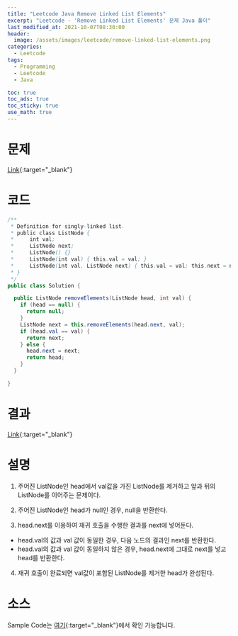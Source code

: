 ```yaml
---
title: "Leetcode Java Remove Linked List Elements"
excerpt: "Leetcode - 'Remove Linked List Elements' 문제 Java 풀이"
last_modified_at: 2021-10-07T08:30:00
header:
  image: /assets/images/leetcode/remove-linked-list-elements.png
categories:
  - Leetcode
tags:
  - Programming
  - Leetcode
  - Java

toc: true
toc_ads: true
toc_sticky: true
use_math: true
---
```

# 문제
[Link](https://leetcode.com/problems/remove-linked-list-elements/){:target="_blank"}

# 코드
```java
/**
 * Definition for singly-linked list.
 * public class ListNode {
 *     int val;
 *     ListNode next;
 *     ListNode() {}
 *     ListNode(int val) { this.val = val; }
 *     ListNode(int val, ListNode next) { this.val = val; this.next = next; }
 * }
 */
public class Solution {

  public ListNode removeElements(ListNode head, int val) {
    if (head == null) {
      return null;
    }
    ListNode next = this.removeElements(head.next, val);
    if (head.val == val) {
      return next;
    } else {
      head.next = next;
      return head;
    }
  }

}
```

# 결과
[Link](https://leetcode.com/submissions/detail/567033188/){:target="_blank"}

# 설명
1. 주어진 ListNode인 head에서 val값을 가진 ListNode를 제거하고 앞과 뒤의 ListNode를 이어주는 문제이다.

2. 주어진 ListNode인 head가 null인 경우, null을 반환한다.

3. head.next를 이용하여 재귀 호출을 수행한 결과를 next에 넣어둔다.
- head.val의 값과 val 값이 동일한 경우, 다음 노드의 결과인 next를 반환한다.
- head.val의 값과 val 값이 동일하지 않은 경우, head.next에 그대로 next를 넣고 head를 반환한다.

4. 재귀 호출이 완료되면 val값이 포함된 ListNode를 제거한 head가 완성된다.

# 소스
Sample Code는 [여기](https://github.com/GracefulSoul/leetcode/blob/master/src/main/java/gracefulsoul/problems/RemoveLinkedListElements.java){:target="_blank"}에서 확인 가능합니다.